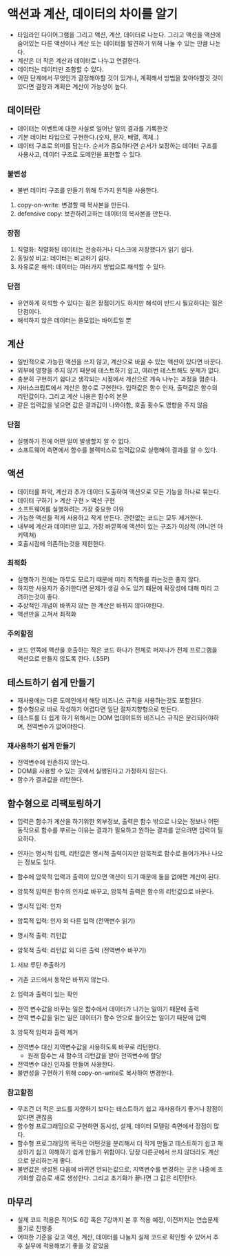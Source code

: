 # 액션과 계산, 데이터의 차이를 알기

- 타임라인 다이어그램을 그리고 액션, 계산, 데이터로 나눈다. 그리고 액션을 액션에 숨어있는 다른 액션이나 계산 또는 데이터를 발견하기 위해 나눌 수 있는 만큼 나눈다.
- 계산은 더 작은 계산과 데이터로 나누고 연결한다.
- 데이터는 데이터만 조합할 수 있다.
- 어떤 단계에서 무엇인가 결정해야할 것이 있거나, 계획해서 방법을 찾아야할것 것이 있다면 결정과 계획은 계산이 가능성이 높다.

## 데이터란

- 데이터는 이벤트에 대한 사실로 일어난 일의 결과를 기록한것
- 기본 데이터 타입으로 구현한다.(숫자, 문자, 배열, 객체..)
- 데이터 구조로 의미를 담는다. 순서가 중요하다면 순서가 보장하는 데이터 구조를 사용사고, 데이터 구조로 도메인을 표현할 수 있다.

### 불변성

- 불변 데이터 구조를 만들기 위해 두가지 원칙을 사용한다.

1. copy-on-write: 변경할 때 복사본을 만든다.
2. defensive copy: 보관하려고하는 데이터의 복사본을 만든다.

### 장점

1. 직렬화: 직렬화된 데이터는 전송하거나 디스크에 저장했다가 읽기 쉽다.
2. 동일성 비교: 데이터는 비교하기 쉽다.
3. 자유로운 해석: 데이터는 여러가지 방법으로 해석할 수 있다.

### 단점

- 유연하게 히석할 수 있다는 점은 장점이기도 하지만 해석이 반드시 필요하다는 점은 단점이다.
- 해석하지 않은 데이터는 쓸모없는 바이트일 뿐

## 계산

- 일반적으로 가능한 액션을 쓰지 않고, 계산으로 바꿀 수 있는 액션이 있다면 바꾼다.
- 외부에 영향을 주지 않기 때문에 테스트하기 쉽고, 여러번 테스트해도 문제가 없다.
- 충분히 구현하기 쉽다고 생각되는 시점에서 계산으로 계속 나누는 과정을 멈춘다.
- 자바스크립트에서 계산은 함수로 구현한다. 입력값은 함수 인자, 출력값은 함수의 리턴값이다. 그리고 계산 니용은 함수의 본문
- 같은 입력값을 넣으면 값은 결과값이 나와야함, 호출 횟수도 영향을 주지 않음

### 단점

- 실행하기 전에 어떤 일이 발생할지 알 수 없다.
- 소프트웨어 측면에서 함수를 블랙박스로 입력값으로 실행해야 결과를 알 수 있다.

## 액션

- 데이터를 파악, 계산과 추가 데이터 도출하여 액션으로 모든 기능을 하나로 묶는다.
- 데이터 구하기 > 계산 구현 > 액션 구현
- 소프트웨어를 실행하려는 가장 중요한 이유
- 가능한 액션을 적게 사용하고 작게 만든다. 관련없는 코드는 모두 제거한다.
- 내부에 계산과 데이터만 있고, 가장 바깥쪽에 액션이 있는 구조가 이상적 (어니언 아키텍쳐)
- 호출시점에 의존하는것을 제한한다.

### 최적화

- 실행하기 전에는 아무도 모르기 때문에 미리 최적화를 하는것은 좋지 않다.
- 하지만 사용자가 증가한다면 문제가 생길 수도 있기 떄문에 확장성에 대해 미리 고려하는것이 좋다.
- 추상적인 개념이 바뀌지 않는 한 계산은 바뀌지 않아야한다.
- 액션만을 고쳐서 최적화

### 주의할점

- 코드 안쪽에 액션을 호출하는 작은 코드 하나가 전체로 퍼져나가 전체 프로그램을 액션으로 만들지 않도록 한다. (.55P)

## 테스트하기 쉽게 만들기

- 재사용에는 다른 도메인에서 해당 비즈니스 규칙을 사용하는것도 포함된다.
- 함수형으로 바로 작성하기 어렵다면 일단 절차지향형으로 만든다.
- 테스트를 더 쉽게 하기 위해서는 DOM 업데이트와 비즈니스 규칙은 분리되어야하며, 전역변수가 없어야한다.

### 재사용하기 쉽게 만들기

- 전역변수에 읜존하지 않는다.
- DOM을 사용할 수 있는 곳에서 실행된다고 가정하지 않는다.
- 함수가 결과값을 리턴한다.

## 함수형으로 리팩토링하기

- 입력은 함수가 계산을 하기위한 외부정보, 출력은 함수 밖으로 나오는 정보나 어떤 동작으로 함수를 부르는 이유는 결과가 필요하고 원하는 결과를 얻으려면 입력이 필요하다.
- 인자는 명시적 입력, 리턴값은 명시적 출력이지만 암묵적로 함수로 들어가거나 나오는 정보도 있다.
- 함수에 암묵적 입력과 출력이 있으면 액션이 되기 때문에 둘을 없애면 계산이 된다.
- 암묵적 입력은 함수의 인자로 바꾸고, 암묵적 출력은 함수의 리턴값으로 바꾼다.

- 명시적 입력: 인자
- 암묵적 입력: 인자 외 다른 입력 (전역변수 읽기)
- 명시적 출력: 리턴값
- 암묵적 출력: 리턴값 외 다른 출력 (전역변수 바꾸기)

1. 서브 루틴 추출하기

- 기존 코드에서 동작은 바뀌지 않는다.

2. 입력과 출력이 있는 확인

- 전역 변수값을 바꾸는 일은 함수에서 데이터가 나가는 일이기 때문에 출력
- 전역 변수값을 읽는 일은 데이터가 함수 안으로 들어오는 일이기 때문에 입력

3. 암묵적 입력과 출력 제거

- 전역변수 대신 지역변수값을 사용하도록 바꾸로 리턴한다.
  - 원래 함수는 새 함수의 리턴값을 받아 전역변수에 할당
- 전역변수 대신 인자를 만들어 사용한다.
- 불변성을 구현하기 위해 copy-on-write로 복사하여 변경한다.

### 참고할점

- 무조건 더 적은 코드를 지향하기 보다는 테스트하기 쉽고 재사용하기 좋거나 장점이 있다면 괜찮음
- 함수형 프로그래밍으로 구현하면 동시성, 설계, 데이터 모델링 측면에서 장점이 많다.
- 함수형 프로그래밍의 목적은 어떤것을 분리해서 더 작게 만들고 테스트하기 쉽고 재상하기 쉽고 이해하기 쉽게 만들기 위함이다. 당장 다른곳에서 쓰지 않더라도 계산으로 분리하는게 좋다.
- 불변값은 생성된 다음에 바뀌면 안되는값으로, 지역변수를 변경하는 곳은 나중에 초기화할 갑승로 새로 생성한다. 그리고 초기화가 끝나면 그 값은 리턴한다.

## 마무리

- 실제 코드 적용은 적어도 6강 혹은 7강까지 본 후 적용 예정, 이전까지는 연습문제 풀기로 진행중
- 어떠한 기준을 갖고 액션, 계산, 데이터를 나눌지 실제 코드로 확인할 수 있어서 추후 실무에 적용해보기 좋을 것 같았음

